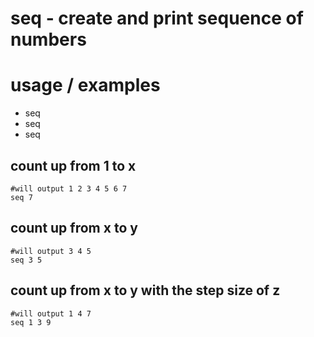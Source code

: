 # seq - create and print sequence of numbers

# usage / examples

* seq <start>
* seq <start> <end>
* seq <start> <step size> <end>

## count up from 1 to x

```
#will output 1 2 3 4 5 6 7
seq 7
```

## count up from x to y

```
#will output 3 4 5
seq 3 5
```

## count up from x to y with the step size of z

```
#will output 1 4 7
seq 1 3 9
```
